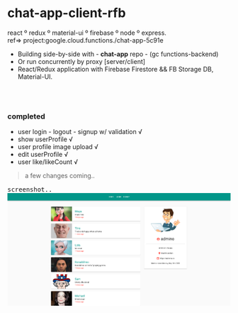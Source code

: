 # chat-app-client-rfb
react º redux º material-ui º firebase º node º express.            
ref=> project:google.cloud.functions./chat-app-5c91e


- Building side-by-side with - __chat-app__ repo - (gc functions-backend)
- Or run concurrently by proxy [server/client]
- React/Redux application with Firebase Firestore && FB Storage DB, Material-UI.



<br /><br />

### completed
- user login - logout - signup w/ validation √
- show userProfile √
- user profile image upload √ 
- edit userProfile √
- user like/likeCount √




> a few changes coming..



<kbd>screenshot..</kbd><br/>
![](src/images/soFar.png)<br/>
